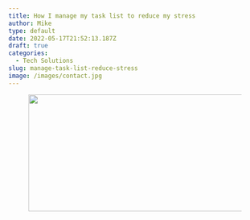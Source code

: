 ```yaml
---
title: How I manage my task list to reduce my stress
author: Mike
type: default
date: 2022-05-17T21:52:13.187Z
draft: true
categories:
  - Tech Solutions
slug: manage-task-list-reduce-stress
image: /images/contact.jpg
---
```

<figure class="wp-block-image size-large"><img loading="lazy" width="1024" height="232" src="/wp-content/uploads/2021/01/todolist-1024x232.png" alt="" class="wp-image-879" srcset="/wp-content/uploads/2021/01/todolist-1024x232.png 1024w, /wp-content/uploads/2021/01/todolist-300x68.png 300w, /wp-content/uploads/2021/01/todolist-768x174.png 768w, /wp-content/uploads/2021/01/todolist.png 1520w" sizes="(max-width: 1024px) 100vw, 1024px" /></figure>